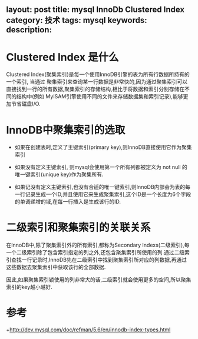  layout: post
 title: mysql InnoDb Clustered Index
 category: 技术
 tags: mysql
 keywords:
 description:
 ---

 # Clustered Index 是什么
 Clustered Index(聚集索引)是每一个使用InnoDB引擎的表为所有行数据所持有的一个索引,
 当通过 聚集索引来查询某一行数据是非常快的,因为通过聚集索引可以直接找到一行的所有数据,聚集索引的存储结构,相比于将数据和索引分别存储在不同的结构中(例如 MyISAM引擎使用不同的文件来存储数据集和索引记录),能够更加节省磁盘I/O.

 # InnoDB中聚集索引的选取

 * 如果在创建表时,定义了主键索引(primary key),则InnoDB直接使用它作为聚集索引

 * 如果没有定义主键索引, 则mysql会使用第一个所有列都被定义为 not null 的 唯一键索引(unique key)作为聚集所有.

 * 如果记没有定义主键索引,也没有合适的唯一键索引,则InnoDB内部会为表的每一行记录生成一个ID,并且使用它来生成聚集索引,这个ID是一个长度为6个字段的单调递增的域,在每一行插入是生成该行的ID.

 # 二级索引和聚集索引的关联关系
 在InnoDB中,除了聚集索引外的所有索引,都称为Secondary Indexs(二级索引),每一个二级索引除了包含索引指定的列之外,还包含聚集索引所使用的列.通过二级索引查找一行记录时,InnoDB先在二级索引中找到聚集索引所对应的列数据,再通过这些数据去聚集索引中获取该行的全部数据.

 因此,如果聚集索引锁使用的列非常大的话,二级索引就会使用更多的空间,所以聚集索引的key越小越好.

 # 参考
 +http://dev.mysql.com/doc/refman/5.6/en/innodb-index-types.html
